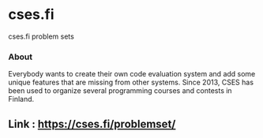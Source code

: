# cses.fi
cses.fi problem sets

### About

Everybody wants to create their own code evaluation system and add some unique features that are missing from other systems. Since 2013, CSES has been used to organize several programming courses and contests in Finland.

## Link : https://cses.fi/problemset/

